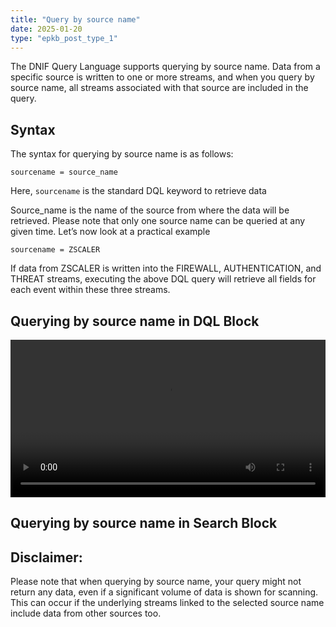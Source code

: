 ```yaml
---
title: "Query by source name"
date: 2025-01-20
type: "epkb_post_type_1"
---
```


  
The DNIF Query Language supports querying by source name. Data from a specific source is written to one or more streams, and when you query by source name, all streams associated with that source are included in the query.

## **Syntax**

The syntax for querying by source name is as follows:

`sourcename = source_name`

Here, `sourcename` is the standard DQL keyword to retrieve data

Source\_name is the name of the source from where the data will be retrieved. Please note that only one source name can be queried at any given time. Let’s now look at a practical example

`sourcename = ZSCALER`

If data from ZSCALER is written into the FIREWALL, AUTHENTICATION, and THREAT streams, executing the above DQL query will retrieve all fields for each event within these three streams.

## **Querying by source name in DQL Block**
<video width="100%" height="auto" controls>
  <source src="./Videos/Query-by-source-name (1).mp4" type="video/mp4" />
  Your browser does not support the video tag.
</video>

<!-- https://videopress.com/v/DGnbDC0c?resizeToParent=true&cover=true&preloadContent=metadata&useAverageColor=true -->

## **Querying by source name in Search Block**

<!-- https://videopress.com/v/64l2PPWv?resizeToParent=true&cover=true&preloadContent=metadata&useAverageColor=true -->

## **Disclaimer:**

Please note that when querying by source name, your query might not return any data, even if a significant volume of data is shown for scanning. This can occur if the underlying streams linked to the selected source name include data from other sources too.
